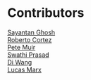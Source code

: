 # Contributors

[Sayantan Ghosh](ghosh@sayantan.london) <br>
[Roberto Cortez](radcortez@yahoo.com) <br>
[Pete Muir](pmuir@redhat.com) <br>
[Swathi Prasad](https://github.com/swathisprasad) <br>
[Di Wang](https://github.com/wangdicoder) <br> 
[Lucas Marx](https://github.com/LukasMarx) <br>
